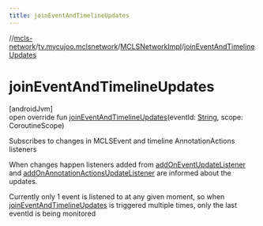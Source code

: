 ```yaml
---
title: joinEventAndTimelineUpdates
---
```

//[mcls-network](../../../index.html)/[tv.mycujoo.mclsnetwork](../index.html)/[MCLSNetworkImpl](index.html)/[joinEventAndTimelineUpdates](join-event-and-timeline-updates.html)



# joinEventAndTimelineUpdates



[androidJvm]\
open override fun [joinEventAndTimelineUpdates](join-event-and-timeline-updates.html)(eventId: [String](https://kotlinlang.org/api/latest/jvm/stdlib/kotlin/-string/index.html), scope: CoroutineScope)



Subscribes to changes in MCLSEvent and timeline AnnotationActions listeners



When changes happen listeners added from [addOnEventUpdateListener](add-on-event-update-listener.html) and [addOnAnnotationActionsUpdateListener](add-on-annotation-actions-update-listener.html) are informed about the updates.



Currently only 1 event is listened to at any given moment, so when [joinEventAndTimelineUpdates](join-event-and-timeline-updates.html) is triggered multiple times, only the last eventId is being monitored




